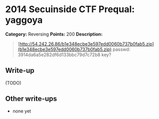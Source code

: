 # 2014 Secuinside CTF Prequal: yaggoya

**Category:** Reversing
**Points:** 200
**Description:**

> [http://54.242.26.86/b1e348ecbe3e597edd0060b737b0fab5.zip](b1e348ecbe3e597edd0060b737b0fab5.zip)
> passwd: 3914da6a5e282df6d133bbc79d7c72b8
> key?

## Write-up

(TODO)

## Other write-ups

* none yet
